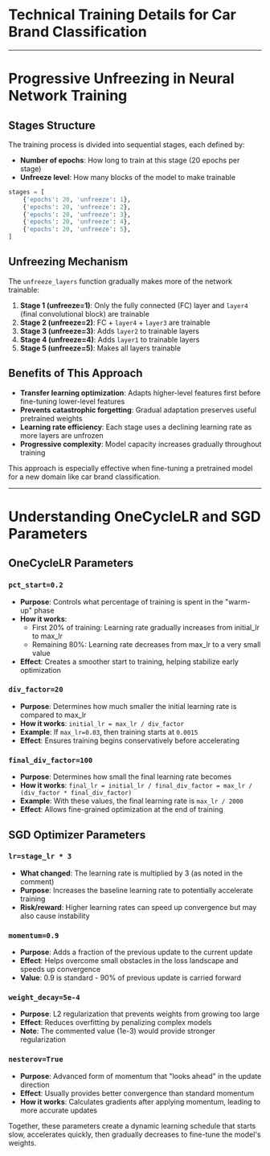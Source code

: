 # Technical Training Details for Car Brand Classification


---

# Progressive Unfreezing in Neural Network Training

## Stages Structure
The training process is divided into sequential stages, each defined by:
- **Number of epochs**: How long to train at this stage (20 epochs per stage)
- **Unfreeze level**: How many blocks of the model to make trainable

```python
stages = [
    {'epochs': 20, 'unfreeze': 1},   
    {'epochs': 20, 'unfreeze': 2},  
    {'epochs': 20, 'unfreeze': 3},
    {'epochs': 20, 'unfreeze': 4},
    {'epochs': 20, 'unfreeze': 5},
]
```

## Unfreezing Mechanism
The `unfreeze_layers` function gradually makes more of the network trainable:

1. **Stage 1 (unfreeze=1)**: Only the fully connected (FC) layer and `layer4` (final convolutional block) are trainable
2. **Stage 2 (unfreeze=2)**: FC + `layer4` + `layer3` are trainable
3. **Stage 3 (unfreeze=3)**: Adds `layer2` to trainable layers
4. **Stage 4 (unfreeze=4)**: Adds `layer1` to trainable layers
5. **Stage 5 (unfreeze=5)**: Makes all layers trainable

## Benefits of This Approach
- **Transfer learning optimization**: Adapts higher-level features first before fine-tuning lower-level features
- **Prevents catastrophic forgetting**: Gradual adaptation preserves useful pretrained weights
- **Learning rate efficiency**: Each stage uses a declining learning rate as more layers are unfrozen
- **Progressive complexity**: Model capacity increases gradually throughout training

This approach is especially effective when fine-tuning a pretrained model for a new domain like car brand classification.

---

# Understanding OneCycleLR and SGD Parameters

## OneCycleLR Parameters

### `pct_start=0.2`
- **Purpose**: Controls what percentage of training is spent in the "warm-up" phase
- **How it works**: 
  - First 20% of training: Learning rate gradually increases from initial_lr to max_lr
  - Remaining 80%: Learning rate decreases from max_lr to a very small value
- **Effect**: Creates a smoother start to training, helping stabilize early optimization

### `div_factor=20`
- **Purpose**: Determines how much smaller the initial learning rate is compared to max_lr
- **How it works**: `initial_lr = max_lr / div_factor`
- **Example**: If `max_lr=0.03`, then training starts at `0.0015`
- **Effect**: Ensures training begins conservatively before accelerating

### `final_div_factor=100`
- **Purpose**: Determines how small the final learning rate becomes
- **How it works**: `final_lr = initial_lr / final_div_factor = max_lr / (div_factor * final_div_factor)`
- **Example**: With these values, the final learning rate is `max_lr / 2000`
- **Effect**: Allows fine-grained optimization at the end of training

## SGD Optimizer Parameters

### `lr=stage_lr * 3`
- **What changed**: The learning rate is multiplied by 3 (as noted in the comment)
- **Purpose**: Increases the baseline learning rate to potentially accelerate training
- **Risk/reward**: Higher learning rates can speed up convergence but may also cause instability

### `momentum=0.9`
- **Purpose**: Adds a fraction of the previous update to the current update
- **Effect**: Helps overcome small obstacles in the loss landscape and speeds up convergence
- **Value**: 0.9 is standard - 90% of previous update is carried forward

### `weight_decay=5e-4`
- **Purpose**: L2 regularization that prevents weights from growing too large
- **Effect**: Reduces overfitting by penalizing complex models
- **Note**: The commented value (1e-3) would provide stronger regularization

### `nesterov=True`
- **Purpose**: Advanced form of momentum that "looks ahead" in the update direction
- **Effect**: Usually provides better convergence than standard momentum
- **How it works**: Calculates gradients after applying momentum, leading to more accurate updates

Together, these parameters create a dynamic learning schedule that starts slow, accelerates quickly, then gradually decreases to fine-tune the model's weights.